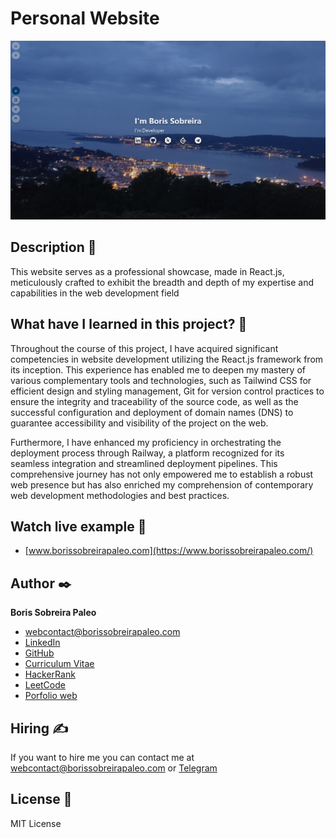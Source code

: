 # Personal Website
![Project Image](https://github.com/BorisSobreiraPaleo/Personal-Website/blob/main/src/assets/images/projects/enDarkPersonalWeb.png?raw=true)

## Description 📑

This website serves as a professional showcase, made in React.js, meticulously crafted to exhibit the breadth and depth of my expertise and capabilities in the web development field

## What have I learned in this project? 🧠

Throughout the course of this project, I have acquired significant competencies in website development utilizing the React.js framework from its inception. This experience has enabled me to deepen my mastery of various complementary tools and technologies, such as Tailwind CSS for efficient design and styling management, Git for version control practices to ensure the integrity and traceability of the source code, as well as the successful configuration and deployment of domain names (DNS) to guarantee accessibility and visibility of the project on the web.

Furthermore, I have enhanced my proficiency in orchestrating the deployment process through Railway, a platform recognized for its seamless integration and streamlined deployment pipelines. This comprehensive journey has not only empowered me to establish a robust web presence but has also enriched my comprehension of contemporary web development methodologies and best practices.

## Watch live example 👀
- [www.borissobreirapaleo.com](https://www.borissobreirapaleo.com/)

## Author ✒️
**Boris Sobreira Paleo**
* webcontact@borissobreirapaleo.com
* [LinkedIn](https://www.linkedin.com/in/borissobreirapaleo)
* [GitHub](https://github.com/BorisSobreiraPaleo)
* [Curriculum Vitae](https://github.com/BorisSobreiraPaleo/Personal-Website/blob/main/src/assets/data/pdf/enBorisSobreiraPaleoCV.pdf)
* [HackerRank](https://www.hackerrank.com/profile/borissobreira)
* [LeetCode](https://leetcode.com/BorisSobreiraPaleo)
* [Porfolio web](https://www.borissobreirapaleo.com/)

## Hiring ✍️
If you want to hire me you can contact me at webcontact@borissobreirapaleo.com or [Telegram](https://t.me/SevenSie7e)


## License 📄
MIT License
